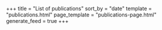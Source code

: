 +++
title = "List of publications"
sort_by = "date"
template = "publications.html"
page_template = "publications-page.html"
generate_feed = true
+++

